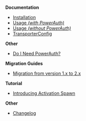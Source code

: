 **Documentation**

- [Installation](./Installation.md)
- [Usage _(with PowerAuth)_](./Usage.md)
- [Usage _(without PowerAuth)_](./Usage-Without-PowerAuth.md)
- [TransporterConfig](./TransporterConfig.md)

**Other**

- [Do I Need PowerAuth?](./Do-I-Need-PowerAuth.md)

**Migration Guides**

- [Migration from version 1.x to 2.x](./Migration1x2x.md)

**Tutorial**

- [Introducing Activation Spawn](https://developers.wultra.com/tutorials/posts/Introducing-Activation-Spawn/)

**Other**

- [Changelog](./Changelog.md)
